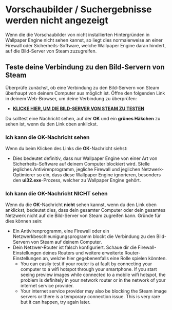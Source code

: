 # Vorschaubilder / Suchergebnisse werden nicht angezeigt

Wenn die die Vorschaubilder von nicht installierten Hintergründen in Wallpaper Engine nicht sehen kannst, so liegt dies normalerweise an einer Firewall oder Sicherheits-Software, welche Wallpaper Engine daran hindert, auf die Bild-Server von Steam zuzugreifen.

## Teste deine Verbindung zu den Bild-Servern von Steam

Überprüfe zunächst, ob eine Verbindung zu den Bild-Servern von Steam überhaupt von deinem Computer aus möglich ist. Öffne den folgenden Link in deinem Web-Browser, um deine Verbindung zu überprüfen:

* [**KLICKE HIER, UM DIE BILD-SERVER VON STEAM ZU TESTEN**](https://steamuserimages-a.akamaihd.net/ugc/1796366854776537259/C541D485E7156010D92284B082D13A2377FD1F8F/?imw=5000&imh=5000&ima=fit&impolicy=Letterbox&imcolor=%23000000&letterbox=false)

Du solltest eine Nachricht sehen, auf der **OK** und ein **grünes Häkchen** zu sehen ist, wenn du den Link oben anklickst.

### Ich kann die OK-Nachricht sehen

Wenn du beim Klicken des Links die **OK**-Nachricht siehst:

* Dies bedeutet definitiv, dass nur Wallpaper Engine von einer Art von Sicherheits-Software auf deinem Computer blockiert wird. Stelle jegliches Antivirenprogramm, jegliche Firewall und jeglichen Netzwerk-Optimierer so ein, dass diese Wallpaper Engine ignorieren, besonders den **ui32.exe**-Prozess, welcher zu Wallpaper Engine gehört.

### Ich kann die OK-Nachricht NICHT sehen

Wenn du die **OK**-Nachricht **nicht** sehen kannst, wenn du den Link oben anklickst, bedeutet dies, dass dein gesamter Computer oder dein gesamtes Netzwerk nicht auf die Bild-Server von Steam zugreifen kann. Gründe für dies können sein:

* Ein Antivirenprogramm, eine Firewall oder ein Netzwerkbeschleunigungsprogramm blockt die Verbindung zu den Bild-Servern von Steam auf deinem Computer.
* Dein Netzwer-Router ist falsch konfiguriert. Schaue dir die Firewall-Einstellungen deines Routers und weitere erweiterte Router-Einstellungen an, welche hier gegebenenfalls eine Rolle spielen könnten.
    * You can easily test if your router is at fault by connecting your computer to a wifi hotspot through your smartphone. If you start seeing preview images while connected to a mobile wifi hotspot, the problem is definitely in your network router or in the network of your internet service provider.
    * Your internet service provider may also be blocking the Steam image servers or there is a temporary connection issue. This is very rare but it can happen, try again later.